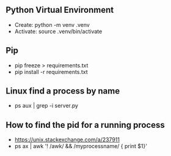 ## Python Virtual Environment
* Create:   python -m venv .venv
* Activate: source .venv/bin/activate

## Pip
* pip freeze > requirements.txt 
* pip install -r requirements.txt

## Linux find a process by name
* ps aux | grep -i server.py

## How to find the pid for a running process 
* https://unix.stackexchange.com/a/237911
* ps ax | awk '! /awk/ && /myprocessname/ { print $1}'

